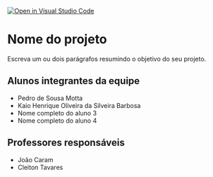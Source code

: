 [![Open in Visual Studio Code](https://classroom.github.com/assets/open-in-vscode-c66648af7eb3fe8bc4f294546bfd86ef473780cde1dea487d3c4ff354943c9ae.svg)](https://classroom.github.com/online_ide?assignment_repo_id=8224019&assignment_repo_type=AssignmentRepo)
# Nome do projeto
Escreva um ou dois parágrafos resumindo o objetivo do seu projeto.

## Alunos integrantes da equipe

* Pedro de Sousa Motta
* Kaio Henrique Oliveira da Silveira Barbosa
* Nome completo do aluno 3
* Nome completo do aluno 4

## Professores responsáveis

* João Caram
* Cleiton Tavares

